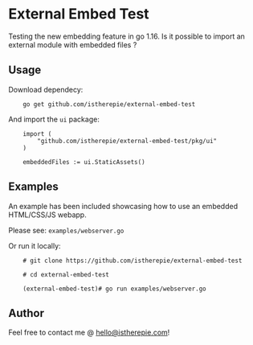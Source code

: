 # External Embed Test

Testing the new embedding feature in go 1.16.
Is it possible to import an external module with embedded files ?

## Usage

Download dependecy:

```
	go get github.com/istherepie/external-embed-test

```

And import the `ui` package:

```
	import (
		"github.com/istherepie/external-embed-test/pkg/ui"
	)

	embeddedFiles := ui.StaticAssets()

```


## Examples

An example has been included showcasing how to use an embedded HTML/CSS/JS webapp.

Please see: `examples/webserver.go`

Or run it locally:

```
	# git clone https://github.com/istherepie/external-embed-test

	# cd external-embed-test

	(external-embed-test)# go run examples/webserver.go

```


## Author

Feel free to contact me @ <hello@istherepie.com>!
